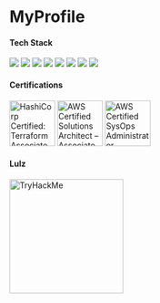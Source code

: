 # MyProfile

#### Tech Stack

<!-- https://github.com/Ileriayo/markdown-badges -->
<img src="https://img.shields.io/badge/Ansible%20-%FCC624.svg?&style=for-the-badge&logo=ansible&logoColor=black"/>&nbsp;<img src="https://img.shields.io/badge/AWS%20-%23FF9900.svg?&style=for-the-badge&logo=amazon-web-services&logoColor=white"/>&nbsp;<img src="https://img.shields.io/badge/Google%20Cloud%20-%234285F4.svg?&style=for-the-badge&logo=google-cloud&logoColor=white"/>&nbsp;<img src="https://img.shields.io/badge/azure%20-%230072C6.svg?&style=for-the-badge&logo=azure-devops&logoColor=white"/>&nbsp;<img src="https://img.shields.io/badge/docker%20-%230db7ed.svg?&style=for-the-badge&logo=docker&logoColor=white"/>&nbsp;<img src="https://img.shields.io/badge/kubernetes%20-%23326ce5.svg?&style=for-the-badge&logo=kubernetes&logoColor=white"/>&nbsp;<img src="https://img.shields.io/badge/terraform-%235835CC.svg?style=for-the-badge&logo=terraform&logoColor=white"/>&nbsp;<img src="https://img.shields.io/badge/python-3670A0?style=for-the-badge&logo=python&logoColor=ffdd54"/>


#### Certifications

<a href="https://www.credly.com/badges/2896d982-5049-407a-b38b-f1a9694f0031/public_url" target="_blank"><img src="https://images.credly.com/size/680x680/images/85b9cfc4-257a-4742-878c-4f7ab4a2631b/image.png" alt='HashiCorp Certified: Terraform Associate' width="80px"></a>
<a href="https://www.credly.com/badges/2896d982-5049-407a-b38b-f1a9694f0031/public_url" target="_blank"><img src="https://images.credly.com/size/680x680/images/0e284c3f-5164-4b21-8660-0d84737941bc/image.png" alt='AWS Certified Solutions Architect – Associate' width="80px"></a>
<a href="https://www.credly.com/badges/19ace287-2f73-4c72-b57f-473a811a1f55/public_url" target="_blank"><img src="https://images.credly.com/size/680x680/images/f0d3fbb9-bfa7-4017-9989-7bde8eaf42b1/image.png" alt='AWS Certified SysOps Administrator – Associate' width="80px"></a>

#### Lulz
<a href="https://tryhackme.com/badge/168080" target="https://tryhackme.com/badge/168080"><img src="https://tryhackme-badges.s3.amazonaws.com/U53r23.png" alt="TryHackMe" width="200px"></a>

